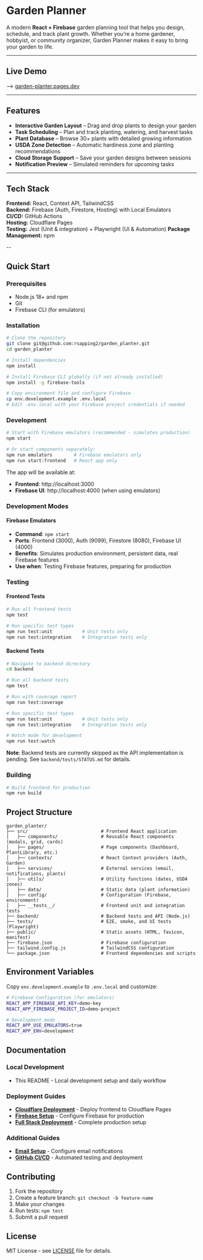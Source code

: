 # Garden Planner

A modern **React + Firebase** garden planning tool that helps you design, schedule, and track plant growth. Whether you’re a home gardener, hobbyist, or community organizer, Garden Planner makes it easy to bring your garden to life.

---

## Live Demo
--> [garden-planter.pages.dev](https://garden-planter.pages.dev) 

---

## Features
- **Interactive Garden Layout** – Drag and drop plants to design your garden
- **Task Scheduling** – Plan and track planting, watering, and harvest tasks
- **Plant Database** – Browse 30+ plants with detailed growing information
- **USDA Zone Detection** – Automatic hardiness zone and planting recommendations
- **Cloud Storage Support** – Save your garden designs between sessions
- **Notification Preview** – Simulated reminders for upcoming tasks

---

## Tech Stack

**Frontend:** React, Context API, TailwindCSS  
**Backend:** Firebase (Auth, Firestore, Hosting) with Local Emulators  
**CI/CD:** GitHub Actions  
**Hosting:** Cloudflare Pages  
**Testing:** Jest (Unit & integration) + Playwright (UI & Automation)
**Package Management:** npm  

--

## Quick Start

### Prerequisites
- Node.js 18+ and npm
- Git
- Firebase CLI (for emulators)

### Installation

```bash
# Clone the repository
git clone git@github.com:rsapping2/garden_planter.git
cd garden_planter

# Install dependencies
npm install

# Install Firebase CLI globally (if not already installed)
npm install -g firebase-tools

# Copy environment file and configure Firebase
cp env.development.example .env.local
# Edit .env.local with your Firebase project credentials if needed
```

### Development

```bash
# Start with Firebase emulators (recommended - simulates production)
npm start

# Or start components separately:
npm run emulators        # Firebase emulators only
npm run start:frontend   # React app only
```

The app will be available at:
- **Frontend**: http://localhost:3000
- **Firebase UI**: http://localhost:4000 (when using emulators)

### Development Modes

#### Firebase Emulators
- **Command**: `npm start`
- **Ports**: Frontend (3000), Auth (9099), Firestore (8080), Firebase UI (4000)
- **Benefits**: Simulates production environment, persistent data, real Firebase features
- **Use when**: Testing Firebase features, preparing for production

### Testing

#### Frontend Tests
```bash
# Run all frontend tests
npm test

# Run specific test types
npm run test:unit           # Unit tests only
npm run test:integration    # Integration tests only
```

#### Backend Tests
```bash
# Navigate to backend directory
cd backend

# Run all backend tests
npm test

# Run with coverage report
npm run test:coverage

# Run specific test types
npm run test:unit           # Unit tests only
npm run test:integration    # Integration tests only

# Watch mode for development
npm run test:watch
```

**Note**: Backend tests are currently skipped as the API implementation is pending. See `backend/tests/STATUS.md` for details.

### Building

```bash
# Build frontend for production
npm run build
```

## Project Structure

```
garden_planter/
├── src/                           # Frontend React application
│   ├── components/                # Reusable React components (modals, grid, cards)
│   ├── pages/                     # Page components (Dashboard, PlantLibrary, etc.)
│   ├── contexts/                  # React Context providers (Auth, Garden)
│   ├── services/                  # External services (email, notifications, plants)
│   ├── utils/                     # Utility functions (dates, USDA zones)
│   ├── data/                      # Static data (plant information)
│   ├── config/                    # Configuration (Firebase, environment)
│   ├── __tests__/                 # Frontend unit and integration tests
├── backend/                       # Backend tests and API (Node.js)
├── tests/                         # E2E, smoke, and UI tests (Playwright)
├── public/                        # Static assets (HTML, favicon, manifest)
├── firebase.json                  # Firebase configuration
├── tailwind.config.js             # TailwindCSS configuration
└── package.json                   # Frontend dependencies and scripts
```

## Environment Variables

Copy `env.development.example` to `.env.local` and customize:

```bash
# Firebase Configuration (for emulators)
REACT_APP_FIREBASE_API_KEY=demo-key
REACT_APP_FIREBASE_PROJECT_ID=demo-project

# Development mode
REACT_APP_USE_EMULATORS=true
REACT_APP_ENV=development
```

## Documentation

### Local Development
- This README - Local development setup and daily workflow

### Deployment Guides
- **[Cloudflare Deployment](docs/CLOUDFLARE_DEPLOYMENT.md)** - Deploy frontend to Cloudflare Pages
- **[Firebase Setup](docs/FIREBASE_SETUP.md)** - Configure Firebase for production
- **[Full Stack Deployment](docs/DEPLOYMENT_GUIDE.md)** - Complete production setup

### Additional Guides
- **[Email Setup](docs/EMAIL_SETUP.md)** - Configure email notifications
- **[GitHub CI/CD](docs/GITHUB_CI_SETUP.md)** - Automated testing and deployment

## Contributing

1. Fork the repository
2. Create a feature branch: `git checkout -b feature-name`
3. Make your changes
4. Run tests: `npm test`
5. Submit a pull request

## License

MIT License - see [LICENSE](LICENSE) file for details.
